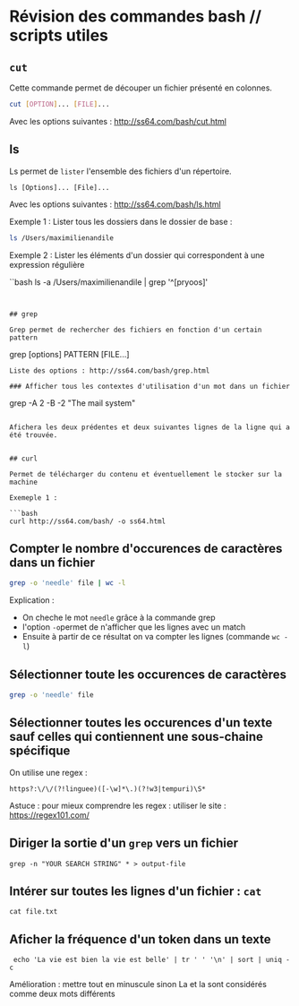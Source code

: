 # Révision des commandes bash // scripts utiles

## `cut`

Cette commande permet de découper un fichier présenté en colonnes.

```bash
cut [OPTION]... [FILE]...

```

Avec les options suivantes : http://ss64.com/bash/cut.html



## ls

Ls permet de `lister` l'ensemble des fichiers d'un répertoire.

```
ls [Options]... [File]...

```

Avec les options suivantes : http://ss64.com/bash/ls.html

Exemple 1 : Lister tous les dossiers dans le dossier de base :

```bash
ls /Users/maximilienandile
```

Exemple 2 : Lister les éléments d'un dossier qui correspondent à une expression régulière

``bash
ls -a /Users/maximilienandile | grep '^[pryoos]'
```


## grep

Grep permet de rechercher des fichiers en fonction d'un certain pattern

```
grep [options] PATTERN [FILE...]
```
Liste des options : http://ss64.com/bash/grep.html

### Afficher tous les contextes d'utilisation d'un mot dans un fichier

```
grep -A 2 -B -2 "The mail system"
```

Afichera les deux prédentes et deux suivantes lignes de la ligne qui a été trouvée.


## curl

Permet de télécharger du contenu et éventuellement le stocker sur la machine

Exemeple 1 :

```bash
curl http://ss64.com/bash/ -o ss64.html

```


## Compter le nombre d'occurences de caractères dans un fichier

```bash
grep -o 'needle' file | wc -l

```

Explication :
- On cheche le mot `needle` grâce à la commande grep
- l'option `-o`permet de n'afficher que les lignes avec un match
- Ensuite à partir de ce résultat on va compter les lignes (commande `wc -l`)


## Sélectionner toute les occurences de caractères

```bash
grep -o 'needle' file

```

## Sélectionner toutes les occurences d'un texte sauf celles qui contiennent une sous-chaine spécifique


On utilise une regex :
```
https?:\/\/(?!linguee)([-\w]*\.)(?!w3|tempuri)\S*
```

Astuce : pour mieux comprendre les regex : utiliser le site : https://regex101.com/

## Diriger la sortie d'un `grep` vers un fichier

```
grep -n "YOUR SEARCH STRING" * > output-file
```


## Intérer sur toutes les lignes d'un fichier : `cat`

```
cat file.txt
```

## Aficher la fréquence d'un token dans un texte

```
 echo 'La vie est bien la vie est belle' | tr ' ' '\n' | sort | uniq -c

```

Amélioration : mettre tout en minuscule sinon La et la sont considérés comme deux mots différents
